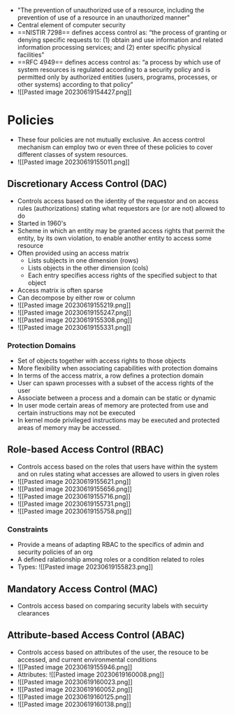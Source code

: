 - "The prevention of unauthorized use of a resource, including the prevention of use of a resource in an unauthorized manner"
- Central element of computer security
- ==NISTIR 7298== defines access control as: “the process of granting or denying specific requests to: (1) obtain and use information and related information processing services; and (2) enter specific physical facilities”
- ==RFC 4949== defines access control as: “a process by which use of system resources is regulated according to a security policy and is permitted only by authorized entities (users, programs, processes, or other systems) according to that policy”
- ![[Pasted image 20230619154427.png]]
# Policies
- These four policies are not mutually exclusive. An access control mechanism can employ two or even three of these policies to cover different classes of system resources.
- ![[Pasted image 20230619155011.png]]
## Discretionary Access Control (DAC)
- Controls access based on the identity of the requestor and on access rules (authorizations) stating what requestors are (or are not) allowed to do
- Started in 1960's
- Scheme in which an entity may be granted access rights that permit the entity, by its own violation, to enable another entity to access some resource
- Often provided using an access matrix
	- Lists subjects in one dimension (rows)
	- Lists objects in the other dimension (cols)
	- Each entry specifies access rights of the specified subject to that object
- Access matrix is often sparse
- Can decompose by either row or column
- ![[Pasted image 20230619155219.png]]
- ![[Pasted image 20230619155247.png]]
- ![[Pasted image 20230619155308.png]]
- ![[Pasted image 20230619155331.png]]
### Protection Domains
- Set of objects together with access rights to those objects
- More flexibility when associating capabilities with protection domains
- In terms of the access matrix, a row defines a protection domain
- User can spawn processes with a subset of the access rights of the user
- Associate between a process and a domain can be static or dynamic
- In user mode certain areas of memory are protected from use and certain instructions may not be executed
- In kernel mode privileged instructions may be executed and protected areas of memory may be accessed. 
## Role-based Access Control (RBAC)
- Controls access based on the roles that users have within the system and on rules stating what accesses are allowed to users in given roles
- ![[Pasted image 20230619155621.png]]
- ![[Pasted image 20230619155656.png]]
- ![[Pasted image 20230619155716.png]]
- ![[Pasted image 20230619155731.png]]
- ![[Pasted image 20230619155758.png]]
### Constraints
- Provide a means of adapting RBAC to the specifics of admin and security policies of an org
- A defined ralationship among roles or a condition related to roles
- Types: ![[Pasted image 20230619155823.png]]
## Mandatory Access Control (MAC)
- Controls access based on comparing security labels with secuirty clearances
## Attribute-based Access Control (ABAC)
- Controls access based on attributes of the user, the resouce to be accessed, and current environmental conditions
- ![[Pasted image 20230619155946.png]]
- Attributes: ![[Pasted image 20230619160008.png]]
- ![[Pasted image 20230619160023.png]]
- ![[Pasted image 20230619160052.png]]
- ![[Pasted image 20230619160125.png]]
- ![[Pasted image 20230619160138.png]]